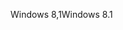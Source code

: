 <span data-ttu-id="a23eb-101">Windows 8,1</span><span class="sxs-lookup"><span data-stu-id="a23eb-101">Windows 8.1</span></span>
